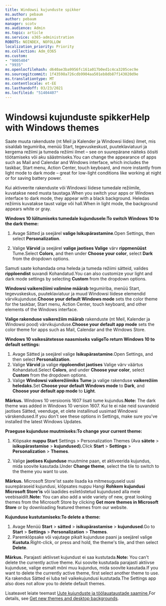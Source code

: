```yaml
---
title: Windowsi kujunduste spikker
ms.author: pebaum
author: pebaum
manager: scotv
ms.audience: Admin
ms.topic: article
ms.service: o365-administration
ROBOTS: NOINDEX, NOFOLLOW
localization_priority: Priority
ms.collection: Adm_O365
ms.custom:
- "9005404"
- "9935"
ms.openlocfilehash: d640ae3ba9956fc161a017b0ed1c4ca3205cec9e
ms.sourcegitcommit: 1f43598a726cdb9904aa501eb8db87f143020d9e
ms.translationtype: MT
ms.contentlocale: et-EE
ms.lasthandoff: 03/23/2021
ms.locfileid: "51404407"
---
```

# <a name="help-with-windows-themes"></a><span data-ttu-id="a2dca-102">Windowsi kujunduste spikker</span><span class="sxs-lookup"><span data-stu-id="a2dca-102">Help with Windows themes</span></span>

<span data-ttu-id="a2dca-103">Saate muuta rakenduste (nt Meil ja Kalender ja Windowsi liides) ilmet, mis sisaldab tegumiriba, menüü Start, tegevuskeskust, puuteklaviatuuri ja kergema režiimi ja tumeda režiimi ilmet – see on suurepärane näiteks öösiti töötamiseks või aku säästmiseks.</span><span class="sxs-lookup"><span data-stu-id="a2dca-103">You can change the appearance of apps such as Mail and Calendar and Windows interface, which includes the taskbar, Start menu, Action Center, touch keyboard, and more instantly from light mode to dark mode – great for low-light conditions like working at night or for saving battery power.</span></span>  

<span data-ttu-id="a2dca-104">Kui aktiveerite rakenduste või Windowsi liidese tumedale režiimile, kuvatakse need musta taustaga.</span><span class="sxs-lookup"><span data-stu-id="a2dca-104">When you switch your apps or Windows interface to dark mode, they appear with a black background.</span></span> <span data-ttu-id="a2dca-105">Heledas režiimis kuvatakse taust valge või hall.</span><span class="sxs-lookup"><span data-stu-id="a2dca-105">When in light mode, the background appears white or gray.</span></span>
 
<span data-ttu-id="a2dca-106">**Windows 10 lülitumiseks tumedale kujundusele:**</span><span class="sxs-lookup"><span data-stu-id="a2dca-106">**To switch Windows 10 to the dark theme:**</span></span>

1. <span data-ttu-id="a2dca-107">Avage Sätted ja seejärel **valige Isikupärastamine**.</span><span class="sxs-lookup"><span data-stu-id="a2dca-107">Open Settings, then select **Personalization**.</span></span>
  
1. <span data-ttu-id="a2dca-108">Valige **Värvid** ja seejärel **valige jaotises Valige** värv **rippmenüüst** Tume.</span><span class="sxs-lookup"><span data-stu-id="a2dca-108">Select **Colors**, and then under **Choose your color**, select **Dark** from the dropdown options.</span></span>

<span data-ttu-id="a2dca-109">Samuti saate kohandada oma heleda ja tumeda režiimi sätteid, valides **ripploendist** suvandi Kohandatud.</span><span class="sxs-lookup"><span data-stu-id="a2dca-109">You can also customize your light and dark mode settings by selecting **Custom** from the dropdown options.</span></span>

<span data-ttu-id="a2dca-110">**Windowsi vaikerežiimi valimine määrab** tegumiriba, menüü Start, tegevuskeskus, puuteklaviatuur ja muud Windowsi liidese elemendid värvikujunduse.</span><span class="sxs-lookup"><span data-stu-id="a2dca-110">**Choose your default Windows mode** sets the color theme for the taskbar, Start menu, Action Center, touch keyboard, and other elements of the Windows interface.</span></span>  

<span data-ttu-id="a2dca-111">**Valige rakenduse vaikerežiim määrab** rakenduste (nt Meil, Kalender ja Windowsi pood) värvikujunduse.</span><span class="sxs-lookup"><span data-stu-id="a2dca-111">**Choose your default app mode** sets the color theme for apps such as Mail, Calendar and the Windows Store.</span></span>
 
<span data-ttu-id="a2dca-112">**Windows 10 vaikesätetesse naasmiseks valige**</span><span class="sxs-lookup"><span data-stu-id="a2dca-112">**To return Windows 10 to default settings:**</span></span>

1. <span data-ttu-id="a2dca-113">Avage Sätted ja seejärel valige **Isikupärastamine**.</span><span class="sxs-lookup"><span data-stu-id="a2dca-113">Open Settings, and then select **Personalization**.</span></span>  
1. <span data-ttu-id="a2dca-114">Valige **Värvid** ja valige  **ripploendist jaotises** Valige värv väärtus Kohandatud.</span><span class="sxs-lookup"><span data-stu-id="a2dca-114">Select **Colors**, and under **Choose your color**, select **Custom** from the dropdown options.</span></span>  
1. <span data-ttu-id="a2dca-115">Valige **Windowsi vaikerežiimiks Tume** ja valige rakenduse  **vaikerežiim** **heledaks.**</span><span class="sxs-lookup"><span data-stu-id="a2dca-115">Set **Choose your default Windows mode** to **Dark**, and **Choose your default app mode** to **Light**.</span></span>

<span data-ttu-id="a2dca-116">**Märkus.** Windows 10 versioonis 1607 lisati tume kujundus.</span><span class="sxs-lookup"><span data-stu-id="a2dca-116">**Note:** The dark theme was added in Windows 10 version 1607.</span></span> <span data-ttu-id="a2dca-117">Kui te ei näe neid suvandeid jaotises Sätted, veenduge, et olete installinud uusimad Windowsi värskendused.</span><span class="sxs-lookup"><span data-stu-id="a2dca-117">If you don't see these options in Settings, make sure you've installed the latest Windows Updates.</span></span>

<span data-ttu-id="a2dca-118">**Praeguse kujunduse muutmiseks:**</span><span class="sxs-lookup"><span data-stu-id="a2dca-118">**To change your current theme:**</span></span>

1. <span data-ttu-id="a2dca-119">Klõpsake **nuppu Start** Settings  >  Personalization Themes (Ava **sätete**  >  **isikupärastamise**  >  **kujundused).**</span><span class="sxs-lookup"><span data-stu-id="a2dca-119">Click **Start** > **Settings** > **Personalization** > **Themes**.</span></span>  

1. <span data-ttu-id="a2dca-120">Valige **jaotises Kujunduse** muutmine paan, et aktiveerida kujundus, mida soovite kasutada.</span><span class="sxs-lookup"><span data-stu-id="a2dca-120">Under **Change theme**, select the tile to switch to the theme you want to use.</span></span> 

<span data-ttu-id="a2dca-121">**Märkus.** Microsoft Store'ist saate lisada ka mitmesuguseid uusi suurepäraseid kujundusi, klõpsates nuppu Hangi **Rohkem kujundusi Microsoft Store'is** või laadides esiletõstetud kujundused alla meie veebisaidilt.</span><span class="sxs-lookup"><span data-stu-id="a2dca-121">**Note:** You can also add a wide variety of new, great looking themes from the Microsoft Store by clicking **Get more themes in Microsoft Store** or by downloading featured themes from our website.</span></span>

<span data-ttu-id="a2dca-122">**Kujunduse kustutamiseks:**</span><span class="sxs-lookup"><span data-stu-id="a2dca-122">**To delete a theme:**</span></span>

1. <span data-ttu-id="a2dca-123">Avage Menüü **Start**  >  **sätted**  >  **isikupärastamise**  >  **kujundused**.</span><span class="sxs-lookup"><span data-stu-id="a2dca-123">Go to **Start** > **Settings** > **Personalization** > **Themes**.</span></span> 
1. <span data-ttu-id="a2dca-124">Paremklõpsake või vajutage pikalt kujunduse paani ja seejärel valige **Kustuta**.</span><span class="sxs-lookup"><span data-stu-id="a2dca-124">Right-click, or press and hold, the theme's tile, and then select **Delete**.</span></span> 

<span data-ttu-id="a2dca-125">**Märkus.** Parajasti aktiivset kujundust ei saa kustutada.</span><span class="sxs-lookup"><span data-stu-id="a2dca-125">**Note:** You can't delete the currently active theme.</span></span> <span data-ttu-id="a2dca-126">Kui soovite kustutada parajasti aktiivse kujunduse, valige esmalt mõni muu kujundus, mida soovite kasutada.</span><span class="sxs-lookup"><span data-stu-id="a2dca-126">If you want to delete the currently active theme, first select another theme to use.</span></span> <span data-ttu-id="a2dca-127">Ka rakendus Sätted ei luba teil vaikekujundusi kustutada.</span><span class="sxs-lookup"><span data-stu-id="a2dca-127">The Settings app also does not allow you to delete default themes.</span></span>

<span data-ttu-id="a2dca-128">Lisateavet leiate teemast [Uute kujunduste ja töölauataustade saamine.](https://support.microsoft.com/windows/get-new-themes-and-desktop-backgrounds-09e3e0a6-02e3-5ecd-22a1-5d048e3cb0d3)</span><span class="sxs-lookup"><span data-stu-id="a2dca-128">For details, see [Get new themes and desktop backgrounds](https://support.microsoft.com/windows/get-new-themes-and-desktop-backgrounds-09e3e0a6-02e3-5ecd-22a1-5d048e3cb0d3).</span></span>
